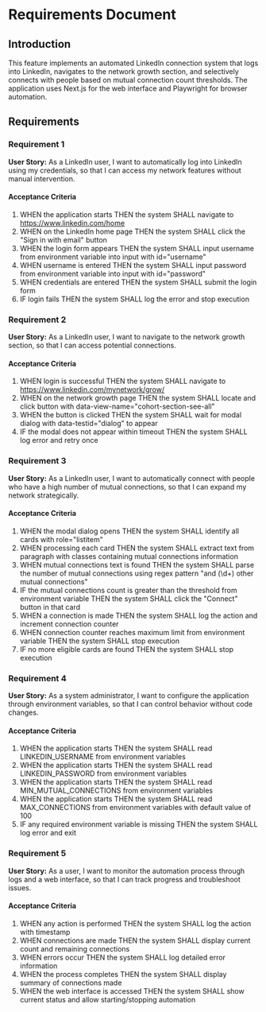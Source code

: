 # Requirements Document

## Introduction

This feature implements an automated LinkedIn connection system that logs into LinkedIn, navigates to the network growth section, and selectively connects with people based on mutual connection count thresholds. The application uses Next.js for the web interface and Playwright for browser automation.

## Requirements

### Requirement 1

**User Story:** As a LinkedIn user, I want to automatically log into LinkedIn using my credentials, so that I can access my network features without manual intervention.

#### Acceptance Criteria

1. WHEN the application starts THEN the system SHALL navigate to https://www.linkedin.com/home
2. WHEN on the LinkedIn home page THEN the system SHALL click the "Sign in with email" button
3. WHEN the login form appears THEN the system SHALL input username from environment variable into input with id="username"
4. WHEN username is entered THEN the system SHALL input password from environment variable into input with id="password"
5. WHEN credentials are entered THEN the system SHALL submit the login form
6. IF login fails THEN the system SHALL log the error and stop execution

### Requirement 2

**User Story:** As a LinkedIn user, I want to navigate to the network growth section, so that I can access potential connections.

#### Acceptance Criteria

1. WHEN login is successful THEN the system SHALL navigate to https://www.linkedin.com/mynetwork/grow/
2. WHEN on the network growth page THEN the system SHALL locate and click button with data-view-name="cohort-section-see-all"
3. WHEN the button is clicked THEN the system SHALL wait for modal dialog with data-testid="dialog" to appear
4. IF the modal does not appear within timeout THEN the system SHALL log error and retry once

### Requirement 3

**User Story:** As a LinkedIn user, I want to automatically connect with people who have a high number of mutual connections, so that I can expand my network strategically.

#### Acceptance Criteria

1. WHEN the modal dialog opens THEN the system SHALL identify all cards with role="listitem"
2. WHEN processing each card THEN the system SHALL extract text from paragraph with classes containing mutual connections information
3. WHEN mutual connections text is found THEN the system SHALL parse the number of mutual connections using regex pattern "and (\d+) other mutual connections"
4. IF the mutual connections count is greater than the threshold from environment variable THEN the system SHALL click the "Connect" button in that card
5. WHEN a connection is made THEN the system SHALL log the action and increment connection counter
6. WHEN connection counter reaches maximum limit from environment variable THEN the system SHALL stop execution
7. IF no more eligible cards are found THEN the system SHALL stop execution

### Requirement 4

**User Story:** As a system administrator, I want to configure the application through environment variables, so that I can control behavior without code changes.

#### Acceptance Criteria

1. WHEN the application starts THEN the system SHALL read LINKEDIN_USERNAME from environment variables
2. WHEN the application starts THEN the system SHALL read LINKEDIN_PASSWORD from environment variables
3. WHEN the application starts THEN the system SHALL read MIN_MUTUAL_CONNECTIONS from environment variables
4. WHEN the application starts THEN the system SHALL read MAX_CONNECTIONS from environment variables with default value of 100
5. IF any required environment variable is missing THEN the system SHALL log error and exit

### Requirement 5

**User Story:** As a user, I want to monitor the automation process through logs and a web interface, so that I can track progress and troubleshoot issues.

#### Acceptance Criteria

1. WHEN any action is performed THEN the system SHALL log the action with timestamp
2. WHEN connections are made THEN the system SHALL display current count and remaining connections
3. WHEN errors occur THEN the system SHALL log detailed error information
4. WHEN the process completes THEN the system SHALL display summary of connections made
5. WHEN the web interface is accessed THEN the system SHALL show current status and allow starting/stopping automation
